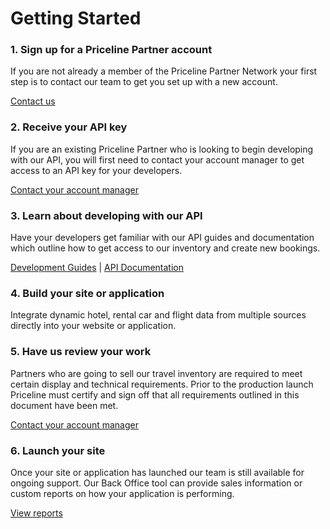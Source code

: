 # Getting Started

### 1. Sign up for a Priceline Partner account

If you are not already a member of the Priceline Partner Network your first step is to contact our team to get you set up with a new account.

[Contact us](https://pricelinepartnernetwork.com/contact?type=affiliate)

### 2. Receive your API key

If you are an existing Priceline Partner who is looking to begin developing with our API, you will first need to contact your account manager to get access to an API key for your developers.

[Contact your account manager](https://admin.rezserver.com/contact)

### 3. Learn about developing with our API

Have your developers get familiar with our API guides and documentation which outline how to get access to our inventory and create new bookings.

[Development Guides](guides-air.md) | [API Documentation](docs-air.md)

### 4. Build your site or application

Integrate dynamic hotel, rental car and flight data from multiple sources directly into your website or application.

### 5. Have us review your work

Partners who are going to sell our travel inventory are required to meet certain display and technical requirements. Prior to the production launch Priceline must certify and sign off that all requirements outlined in this document have been met.

[Contact your account manager](https://admin.rezserver.com/contact)

### 6. Launch your site

Once your site or application has launched our team is still available for ongoing support. Our Back Office tool can provide sales information or custom reports on how your application is performing.

[View reports](https://admin.rezserver.com/login)

